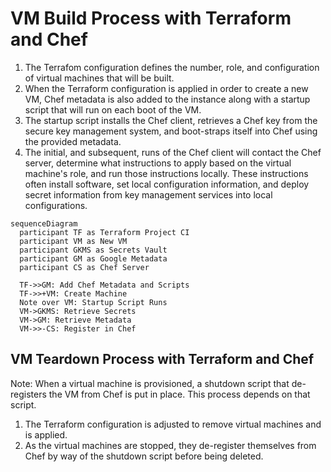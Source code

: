 # VM Build Process with Terraform and Chef

1. The Terrafom configuration defines the number, role, and configuration of
   virtual machines that will be built.
1. When the Terraform configuration is applied in order to create a new VM,
   Chef metadata is also added to the instance along with a startup script
   that will run on each boot of the VM.
1. The startup script installs the Chef client, retrieves a Chef key from the
   secure key management system, and boot-straps itself into Chef using the
   provided metadata.
1. The initial, and subsequent, runs of the Chef client will contact the Chef
   server, determine what instructions to apply based on the virtual machine's
   role, and run those instructions locally. These instructions often install
   software, set local configuration information, and deploy secret
   information from key management services into local configurations.


```mermaid
sequenceDiagram
  participant TF as Terraform Project CI
  participant VM as New VM
  participant GKMS as Secrets Vault
  participant GM as Google Metadata
  participant CS as Chef Server

  TF->>GM: Add Chef Metadata and Scripts
  TF->>+VM: Create Machine
  Note over VM: Startup Script Runs
  VM->GKMS: Retrieve Secrets
  VM->GM: Retrieve Metadata
  VM->>-CS: Register in Chef
```

## VM Teardown Process with Terraform and Chef

Note: When a virtual machine is provisioned, a shutdown script that
de-registers the VM from Chef is put in place. This process depends on that
script.

1. The Terraform configuration is adjusted to remove virtual machines and is
   applied.
1. As the virtual machines are stopped, they de-register themselves from Chef
   by way of the shutdown script before being deleted.

